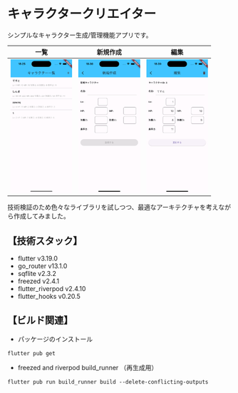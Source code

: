 # キャラクタークリエイター

シンプルなキャラクター生成/管理機能アプリです。

|                   一覧                    |                 新規作成                 |                   編集                    |
| :---------------------------------------: | :--------------------------------------: | :---------------------------------------: |
| <img src="image/list.png" height="300em"> | <img src="image/new.png" height="300em"> | <img src="image/edit.png" height="300em"> |

技術検証のため色々なライブラリを試しつつ、最適なアーキテクチャを考えながら作成してみました。

## 【技術スタック】

 - flutter v3.19.0
 - go_router v13.1.0
 - sqflite v2.3.2
 - freezed v2.4.1
 - flutter_riverpod v2.4.10
 - flutter_hooks v0.20.5

## 【ビルド関連】

 - パッケージのインストール
```
flutter pub get
```

 - freezed and riverpod build_runner （再生成用）
```
flutter pub run build_runner build --delete-conflicting-outputs
```